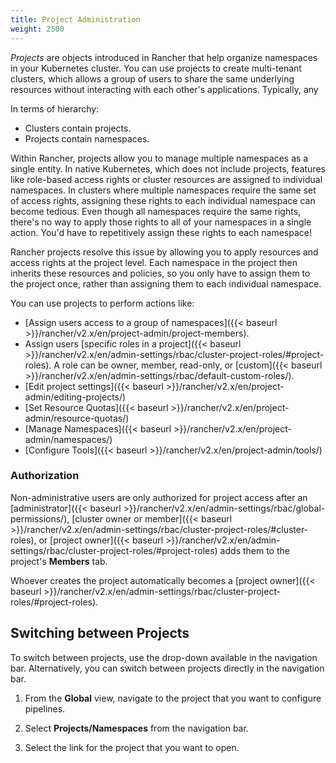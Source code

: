 ```yaml
---
title: Project Administration
weight: 2500
---
```


_Projects_ are objects introduced in Rancher that help organize namespaces in your Kubernetes cluster. You can use projects to create multi-tenant clusters, which allows a group of users to share the same underlying resources without interacting with each other's applications. Typically, any

In terms of hierarchy:

- Clusters contain projects.
- Projects contain namespaces.

Within Rancher, projects allow you to manage multiple namespaces as a single entity. In native Kubernetes, which does not include projects, features like role-based access rights or cluster resources are assigned to individual namespaces. In clusters where multiple namespaces require the same set of access rights, assigning these rights to each individual namespace can become tedious. Even though all namespaces require the same rights, there's no way to apply those rights to all of your namespaces in a single action. You'd have to repetitively assign these rights to each namespace!

Rancher projects resolve this issue by allowing you to apply resources and access rights at the project level. Each namespace in the project then inherits these resources and policies, so you only have to assign them to the project once, rather than assigning them to each individual namespace.

You can use projects to perform actions like:

- [Assign users access to a group of namespaces]({{< baseurl >}}/rancher/v2.x/en/project-admin/project-members).
- Assign users [specific roles in a project]({{< baseurl >}}/rancher/v2.x/en/admin-settings/rbac/cluster-project-roles/#project-roles). A role can be owner, member, read-only, or [custom]({{< baseurl >}}/rancher/v2.x/en/admin-settings/rbac/default-custom-roles/).
- [Edit project settings]({{< baseurl >}}/rancher/v2.x/en/project-admin/editing-projects/)
- [Set Resource Quotas]({{< baseurl >}}/rancher/v2.x/en/project-admin/resource-quotas/)
- [Manage Namespaces]({{< baseurl >}}/rancher/v2.x/en/project-admin/namespaces/)
- [Configure Tools]({{< baseurl >}}/rancher/v2.x/en/project-admin/tools/)

### Authorization

Non-administrative users are only authorized for project access after an [administrator]({{< baseurl >}}/rancher/v2.x/en/admin-settings/rbac/global-permissions/), [cluster owner or member]({{< baseurl >}}/rancher/v2.x/en/admin-settings/rbac/cluster-project-roles/#cluster-roles), or [project owner]({{< baseurl >}}/rancher/v2.x/en/admin-settings/rbac/cluster-project-roles/#project-roles) adds them to the project's **Members** tab.

Whoever creates the project automatically becomes a [project owner]({{< baseurl >}}/rancher/v2.x/en/admin-settings/rbac/cluster-project-roles/#project-roles).

## Switching between Projects

To switch between projects, use the drop-down available in the navigation bar. Alternatively, you can switch between projects directly in the navigation bar.

1. From the **Global** view, navigate to the project that you want to configure pipelines.

1. Select **Projects/Namespaces** from the navigation bar.

1. Select the link for the project that you want to open.
